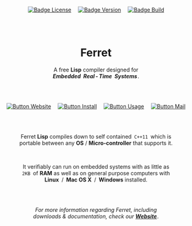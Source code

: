 
<br>

<div align = center>

[![Badge License]][License]   
[![Badge Version]][Website]   
[![Badge Build]][Travis]

<br>
<br>

# Ferret

A free **Lisp** compiler designed for <br>
***Embedded    Real - Time    Systems*** .

<br>
<br>


[![Button Website]][Website]   
[![Button Install]][Install]   
[![Button Usage]][Usage]   
[![Button Mail]][Mail]

<br>
<br>

Ferret **Lisp** compiles down to self contained  `C++11`  which is <br>
portable between any **OS** / **Micro-controller** that supports it.

<br>
  
It verifiably can run on embedded systems with as little as <br>
`2KB`  of **RAM** as well as on general purpose computers with <br>
**Linux** / **Mac OS X** / **Windows** installed.

<br>
<br>

*For more information regarding Ferret, including* <br>
*downloads & documentation, check our* ***[Website]*** *.*

</div>

<br>


<!----------------------------------------------------------------------------->

[Website]: https://ferret-lang.org
[Travis]: https://travis-ci.org/nakkaya/ferret/builds 'CI Build Status'
[Mail]: https://groups.google.com/forum/#!forum/ferret-lang

[Install]: Documentation/Install.md
[License]: LICENSE
[Usage]: Documentation/Usage.md


<!----------------------------------[ Badges ]--------------------------------->

[Badge License]: https://img.shields.io/badge/License-BSD_2C-7c1f1d?style=for-the-badge&labelColor=AB2B28
[Badge Version]: https://img.shields.io/github/v/tag/nakkaya/ferret?style=for-the-badge&labelColor=569A31&color=407225&label=Version
[Badge Build]: https://img.shields.io/travis/nakkaya/ferret?style=for-the-badge&labelColor=EF2D5E&color=b11f44


<!---------------------------------[ Buttons ]--------------------------------->

[Button Website]: https://img.shields.io/badge/Website-f57b22?style=for-the-badge&logoColor=white&logo=AWSLambda
[Button Install]: https://img.shields.io/badge/Install-569A31?style=for-the-badge&logoColor=white&logo=DocuSign
[Button Usage]: https://img.shields.io/badge/Usage-3B82F6?style=for-the-badge&logoColor=white&logo=GitBook
[Button Mail]: https://img.shields.io/badge/Mailing_List-EF2D5E?style=for-the-badge&logoColor=white&logo=GMail

